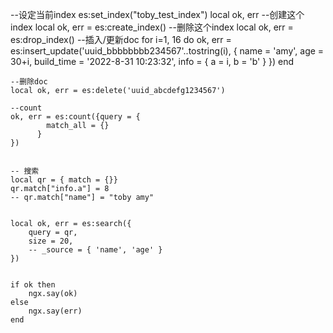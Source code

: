  --设定当前index
    es:set_index("toby_test_index")
    local ok, err
    --创建这个index
    local ok, err = es:create_index()
    --删除这个index
    local ok, err = es:drop_index()
    --插入/更新doc
    for i=1, 16 do
        ok, err = es:insert_update('uuid_bbbbbbbb234567'..tostring(i), {
            name = 'amy',
            age = 30+i,
            build_time = '2022-8-31 10:23:32',
            info = {
                a = i,
                b = 'b'
            }
        })
    end

    --删除doc
    local ok, err = es:delete('uuid_abcdefg1234567')

    --count
    ok, err = es:count({query = {
            match_all = {}
          }
    })


    -- 搜索
    local qr = { match = {}}
    qr.match["info.a"] = 8
    -- qr.match["name"] = "toby amy"


    local ok, err = es:search({
        query = qr,
        size = 20,
        -- _source = { 'name', 'age' }
    })


    if ok then
        ngx.say(ok)
    else
        ngx.say(err)
    end
